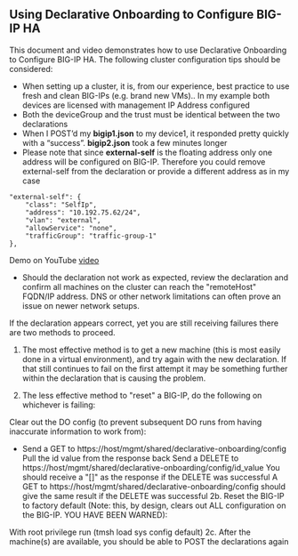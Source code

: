 ## Using Declarative Onboarding to Configure BIG-IP HA

This document and video demonstrates how to use Declarative Onboarding to Configure BIG-IP HA. The following cluster configuration tips should be considered:

* When setting up a cluster, it is, from our experience, best practice to use fresh and clean BIG-IPs (e.g. brand new VMs).. In my example both devices are licensed with management IP Address configured
* Both the deviceGroup and the trust must be identical between the two declarations
* When I POST’d my **bigip1.json** to my device1, it responded pretty quickly with a “success”. **bigip2.json** took a few minutes longer
* Please note that since **external-self** is the floating address only one address will be configured on BIG-IP. Therefore you could remove external-self from the declaration or provide a different address as in my case

```
"external-self": {
    "class": "SelfIp",
    "address": "10.192.75.62/24",
    "vlan": "external",
    "allowService": "none",
    "trafficGroup": "traffic-group-1"
},
```

Demo on YouTube [video](https://youtu.be/eLG35MPIjfk)

* Should the declaration not work as expected, review the declaration and confirm all machines on the cluster can reach the "remoteHost" FQDN/IP address. DNS or other network limitations can often prove an issue on newer network setups.

If the declaration appears correct, yet you are still receiving failures there are two methods to proceed.

1. The most effective method is to get a new machine (this is most easily done in a virtual environment), and try again with the new declaration. If that still continues to fail on the first attempt it may be something further within the declaration that is causing the problem.

2. The less effective method to "reset" a BIG-IP, do the following on whichever is failing:

Clear out the DO config (to prevent subsequent DO runs from having inaccurate information to work from):

* Send a GET to https://host/mgmt/shared/declarative-onboarding/config
Pull the id value from the response back
Send a DELETE to https://host/mgmt/shared/declarative-onboarding/config/id_value
You should receive a "[]" as the response if the DELETE was successful
A GET to https://host/mgmt/shared/declarative-onboarding/config should give the same result if the DELETE was successful
2b. Reset the BIG-IP to factory default (Note: this, by design, clears out ALL configuration on the BIG-IP. YOU HAVE BEEN WARNED):

With root privilege run (tmsh load sys config default)
2c. After the machine(s) are available, you should be able to POST the declarations again



